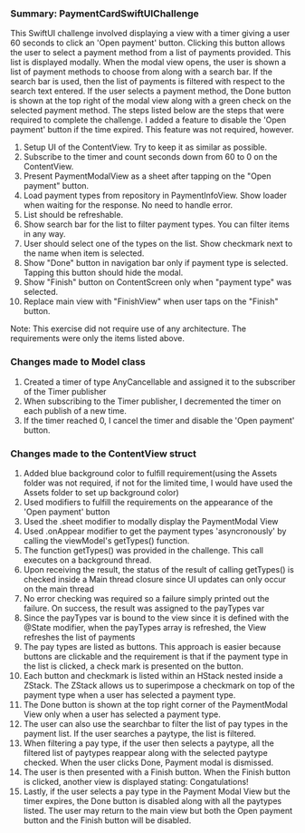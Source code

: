### Summary: PaymentCardSwiftUIChallenge

This SwiftUI challenge involved displaying a view with a timer giving a user 60 seconds to click an 'Open payment' button. Clicking this button 
allows the user to select a payment method from a list of payments provided. This list is displayed modally. When the modal view opens, the 
user is shown a list of payment methods to choose from along with a search bar. If the search bar is used, then the list of payments is filtered 
with respect to the search text entered. If the user selects a payment method, the Done button is shown at the top right of the modal view along 
with a green check on the selected payment method. The steps listed below are the steps that were required to complete the challenge. I added a 
feature to disable the 'Open payment' button if the time expired. This feature was not required, however.

1. Setup UI of the ContentView. Try to keep it as similar as possible.
2. Subscribe to the timer and count seconds down from 60 to 0 on the ContentView.
3. Present PaymentModalView as a sheet after tapping on the "Open payment" button.
4. Load payment types from repository in PaymentInfoView. Show loader when waiting for the response. No need to handle error.
5. List should be refreshable.
6. Show search bar for the list to filter payment types. You can filter items in any way.
7. User should select one of the types on the list. Show checkmark next to the name when item is selected.
8. Show "Done" button in navigation bar only if payment type is selected. Tapping this button should hide the modal.
9. Show "Finish" button on ContentScreen only when "payment type" was selected.
10. Replace main view with "FinishView" when user taps on the "Finish" button.

Note: This exercise did not require use of any architecture. The requirements were only the items listed above.

### Changes made to Model class

1. Created a timer of type AnyCancellable and assigned it to the subscriber of the Timer publisher
2. When subscribing to the Timer publisher, I decremented the timer on each publish of a new time.
4. If the timer reached 0, I cancel the timer and disable the 'Open payment' button.

### Changes made to the ContentView struct

1. Added blue background color to fulfill requirement(using the Assets folder was not required, if not for the limited time, I would have used the Assets folder to set up background color)
2. Used modifiers to fulfill the requirements on the appearance of the 'Open payment' button
3. Used the .sheet modifier to modally display the PaymentModal View
4. Used .onAppear modifier to get the payment types 'asyncronously' by calling the viewModel's getTypes() function.
5. The function getTypes() was provided in the challenge. This call executes on a background thread.
6. Upon receiving the result, the status of the result of calling getTypes() is checked inside a Main thread closure since UI updates can only occur on the main thread
7. No error checking was required so a failure simply printed out the failure. On success, the result was assigned to the payTypes var 
8. Since the payTypes var is bound to the view since it is defined with the @State modifier, when the payTypes array is refreshed, the View refreshes the list of payments
9. The pay types are listed as buttons. This approach is easier because buttons are clickable and the requirement is that if the payment type in the list is clicked, a check mark is presented on the button.
10. Each button and checkmark is listed within an HStack nested inside a ZStack. The ZStack allows us to superimpose a checkmark on top of the payment type when a user has selected a payment type.
11. The Done button is shown at the top right corner of the PaymentModal View only when a user has selected a payment type.
12. The user can also use the searchbar to filter the list of pay types in the payment list. If the user searches a paytype, the list is filtered.
13. When filtering a pay type, if the user then selects a paytype, all the filtered list of paytypes reappear along with the selected paytype checked. When the user clicks Done, Payment modal is dismissed.
14. The user is then presented with a Finish button. When the Finish button is clicked, another view is displayed stating: Congatulations!
15. Lastly, if the user selects a pay type in the Payment Modal View but the timer expires, the Done button is disabled along with all the paytypes listed. The user may return to the main view but both the Open payment button and the Finish button will be disabled.

